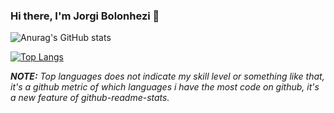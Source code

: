 ### Hi there, I'm Jorgi Bolonhezi 👋

![Anurag's GitHub stats](https://github-readme-stats.vercel.app/api?username=holyblade&show_icons=true&theme=dark&count_private=true)

[![Top Langs](https://github-readme-stats.vercel.app/api/top-langs/?username=holyblade&theme=dark&count_private=true&langs_count=8&layout=compact)](https://github.com/Holyblade/)

***NOTE:*** *Top languages does not indicate my skill level or something like that, it's a github metric of which languages i have the most code on github, it's a new feature of github-readme-stats.*
